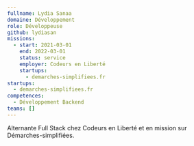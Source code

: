 ```yaml
---
fullname: Lydia Sanaa
domaine: Développement
role: Développeuse
github: lydiasan
missions:
  - start: 2021-03-01
    end: 2022-03-01
    status: service
    employer: Codeurs en Liberté
    startups:
      - demarches-simplifiees.fr
startups:
  - demarches-simplifiees.fr
competences:
  - Développement Backend
teams: []
---
```

Alternante Full Stack chez Codeurs en Liberté et en mission sur Démarches-simplifiées.